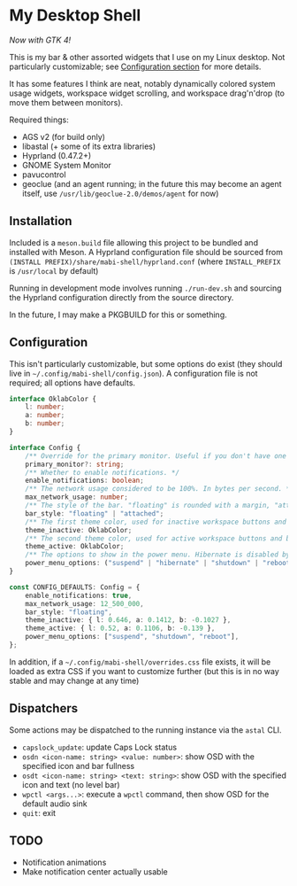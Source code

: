 # My Desktop Shell
*Now with GTK 4!*

This is my bar & other assorted widgets that I use on my Linux desktop.
Not particularly customizable; see [Configuration section](#configuration) for more details.

It has some features I think are neat, notably dynamically colored system usage widgets,
workspace widget scrolling, and workspace drag'n'drop (to move them between monitors).

Required things:
- AGS v2 (for build only)
- libastal (+ some of its extra libraries)
- Hyprland (0.47.2+)
- GNOME System Monitor
- pavucontrol
- geoclue (and an agent running; in the future this may become an agent itself, use `/usr/lib/geoclue-2.0/demos/agent` for now)

## Installation
Included is a `meson.build` file allowing this project to be bundled and installed with Meson.
A Hyprland configuration file should be sourced from `(INSTALL PREFIX)/share/mabi-shell/hyprland.conf`
(where `INSTALL_PREFIX` is `/usr/local` by default)

Running in development mode involves running `./run-dev.sh`
and sourcing the Hyprland configuration directly from the source directory.

In the future, I may make a PKGBUILD for this or something.

## Configuration
This isn't particularly customizable, but some options do exist (they should live in `~/.config/mabi-shell/config.json`).
A configuration file is not required; all options have defaults.
```ts
interface OklabColor {
    l: number;
    a: number;
    b: number;
}

interface Config {
    /** Override for the primary monitor. Useful if you don't have one set as primary. */
    primary_monitor?: string;
    /** Whether to enable notifications. */
    enable_notifications: boolean;
    /** The network usage considered to be 100%. In bytes per second. */
    max_network_usage: number;
    /** The style of the bar. "floating" is rounded with a margin, "attached" has no margins */
    bar_style: "floating" | "attached";
    /** The first theme color, used for inactive workspace buttons and badges with 0 usage. */
    theme_inactive: OklabColor;
    /** The second theme color, used for active workspace buttons and badges with maximum usage. */
    theme_active: OklabColor;
    /** The options to show in the power menu. Hibernate is disabled by default. */
    power_menu_options: ("suspend" | "hibernate" | "shutdown" | "reboot")[];
}

const CONFIG_DEFAULTS: Config = {
    enable_notifications: true,
    max_network_usage: 12_500_000,
    bar_style: "floating",
    theme_inactive: { l: 0.646, a: 0.1412, b: -0.1027 },
    theme_active: { l: 0.52, a: 0.1106, b: -0.139 },
    power_menu_options: ["suspend", "shutdown", "reboot"],
};
```
In addition, if a `~/.config/mabi-shell/overrides.css` file exists, it will be loaded as extra CSS
if you want to customize further (but this is in no way stable and may change at any time)

## Dispatchers
Some actions may be dispatched to the running instance via the `astal` CLI.
- `capslock_update`: update Caps Lock status
- `osdn <icon-name: string> <value: number>`: show OSD with the specified icon and bar fullness
- `osdt <icon-name: string> <text: string>`: show OSD with the specified icon and text (no level bar)
- `wpctl <args...>`: execute a `wpctl` command, then show OSD for the default audio sink
- `quit`: exit

## TODO
- Notification animations
- Make notification center actually usable
